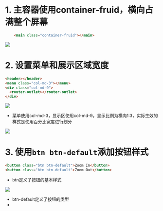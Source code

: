 # 1. 主容器使用container-fruid，横向占满整个屏幕
```html
    <main class="container-fruid"></main>
```

![](./_image/2017-03-04-00-03-28.jpg)

# 2. 设置菜单和展示区域宽度
```html
<header></header>
<menu class="col-md-3"></menu>
<div class="col-md-9">
  <router-outlet></router-outlet>
</div>
```

![](./_image/2017-03-04-00-05-18.jpg)

- 菜单使用col-md-3，显示区使用col-md-9，显示比例为横向1:3，实际生效的样式是使用百分比宽度进行划分

![](./_image/2017-03-04-00-06-54.jpg)
# 3. 使用`btn btn-default`添加按钮样式
```html
<button class="btn btn-default">Zoom In</button>
<button class="btn btn-default">Zoom Out</button>
```
- btn定义了按钮的基本样式

![](./_image/2017-03-04-00-19-25.jpg)

- btn-default定义了按钮的类型
- 